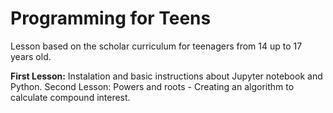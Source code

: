 # Programming for Teens
Lesson based on the scholar curriculum for teenagers from 14 up to 17 years old. 

$\textbf{First Lesson:}$ Instalation and basic instructions about Jupyter notebook and Python.
Second Lesson: Powers and roots - Creating an algorithm to calculate compound interest.
